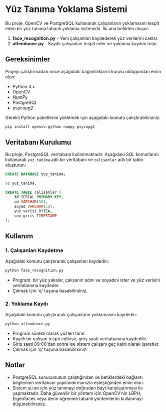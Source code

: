 # Yüz Tanıma Yoklama Sistemi

Bu proje, OpenCV ve PostgreSQL kullanarak çalışanların yoklamasını tespit eden bir yüz tanıma tabanlı yoklama sistemidir. İki ana betikten oluşur:

1. **face_recognition.py** - Yeni çalışanları kaydederek yüz verilerini saklar.
2. **attendance.py** - Kayıtlı çalışanları tespit eder ve yoklama kaydını tutar.

## Gereksinimler

Projeyi çalıştırmadan önce aşağıdaki bağımlılıkların kurulu olduğundan emin olun:

- Python 3.x
- OpenCV
- NumPy
- PostgreSQL
- psycopg2

Gerekli Python paketlerini yüklemek için aşağıdaki komutu çalıştırabilirsiniz:

```bash
pip install opencv-python numpy psycopg2
```

## Veritabanı Kurulumu

Bu proje, PostgreSQL veritabanı kullanmaktadır. Aşağıdaki SQL komutlarını kullanarak `yuz_tanima` adlı bir veritabanı ve `calisanlar` adlı bir tablo oluşturun:

```sql
CREATE DATABASE yuz_tanima;

\c yuz_tanima;

CREATE TABLE calisanlar (
    id SERIAL PRIMARY KEY,
    ad VARCHAR(50),
    soyad VARCHAR(50),
    yuz_verisi BYTEA,
    son_giris TIMESTAMP
);
```

## Kullanım

### 1. Çalışanları Kaydetme
Aşağıdaki komutu çalıştırarak çalışanları kaydedin:

```bash
python face_recognition.py
```

- Program, bir yüz yakalar, çalışanın adını ve soyadını ister ve yüz verisini veritabanına kaydeder.
- Çıkmak için 'q' tuşuna basabilirsiniz.

### 2. Yoklama Kaydı
Aşağıdaki komutu çalıştırarak çalışanların yoklamasını kaydedin:

```bash
python attendance.py
```

- Program sürekli olarak yüzleri tarar.
- Kayıtlı bir çalışan tespit edilirse, giriş saati veritabanına kaydedilir.
- Giriş saati 09:00'dan sonra ise sistem çalışanı geç kaldı olarak işaretler.
- Çıkmak için 'q' tuşuna basabilirsiniz.

## Notlar

- PostgreSQL sunucunuzun çalıştığından ve betiklerdeki bağlantı bilgilerinin veritabanı yapılandırmanızla eşleştiğinden emin olun.
- Sistem şu an için yüz tanımayı doğrudan bayt karşılaştırması ile yapmaktadır. Daha güvenilir bir yöntem için OpenCV’nin LBPH, Eigenfaces veya derin öğrenme tabanlı yöntemlerini kullanmayı düşünebilirsiniz.



